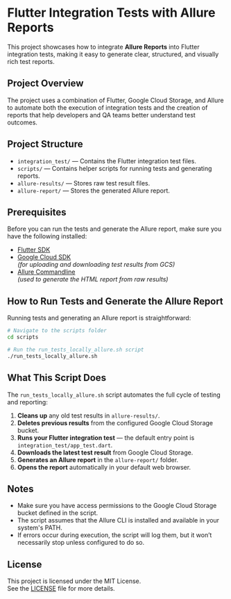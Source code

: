 # Flutter Integration Tests with Allure Reports

This project showcases how to integrate **Allure Reports** into Flutter integration tests, making it easy to generate clear, structured, and visually rich test reports.

## Project Overview

The project uses a combination of Flutter, Google Cloud Storage, and Allure to automate both the execution of integration tests and the creation of reports that help developers and QA teams better understand test outcomes.

## Project Structure

- `integration_test/` — Contains the Flutter integration test files.
- `scripts/` — Contains helper scripts for running tests and generating reports.
- `allure-results/` — Stores raw test result files.
- `allure-report/` — Stores the generated Allure report.

## Prerequisites

Before you can run the tests and generate the Allure report, make sure you have the following installed:

- [Flutter SDK](https://flutter.dev/docs/get-started/install)
- [Google Cloud SDK](https://cloud.google.com/sdk/docs/install)  
  *(for uploading and downloading test results from GCS)*
- [Allure Commandline](https://docs.qameta.io/allure/#_installing_a_commandline)  
  *(used to generate the HTML report from raw results)*

## How to Run Tests and Generate the Allure Report

Running tests and generating an Allure report is straightforward:

```bash
# Navigate to the scripts folder
cd scripts

# Run the run_tests_locally_allure.sh script
./run_tests_locally_allure.sh
```

## What This Script Does

The `run_tests_locally_allure.sh` script automates the full cycle of testing and reporting:

1. **Cleans up** any old test results in `allure-results/`.
2. **Deletes previous results** from the configured Google Cloud Storage bucket.
3. **Runs your Flutter integration test** — the default entry point is `integration_test/app_test.dart`.
4. **Downloads the latest test result** from Google Cloud Storage.
5. **Generates an Allure report** in the `allure-report/` folder.
6. **Opens the report** automatically in your default web browser.

## Notes

- Make sure you have access permissions to the Google Cloud Storage bucket defined in the script.
- The script assumes that the Allure CLI is installed and available in your system's PATH.
- If errors occur during execution, the script will log them, but it won’t necessarily stop unless configured to do so.

## License

This project is licensed under the MIT License.  
See the [LICENSE](LICENSE) file for more details.
